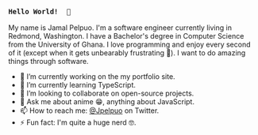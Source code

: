 ### `Hello World!  👋`

My name is Jamal Pelpuo. I'm a software engineer currently living in Redmond, Washington. I have a Bachelor's degree in Computer Science from the University of Ghana. I love programming and enjoy every second of it (except when it gets unbearably frustrating 😤️). I want to do amazing things through software.

- 🔭 I’m currently working on the my portfolio site.
- 🌱 I’m currently learning TypeScript.
- 👯 I’m looking to collaborate on open-source projects.
- 💬 Ask me about anime 😁️, anything about JavaScript.
- 📫 How to reach me: [@Jpelpuo](https://twitter.com/Jpelpuo) on Twitter.
- ⚡ Fun fact: I'm quite a huge nerd 🤓️.
